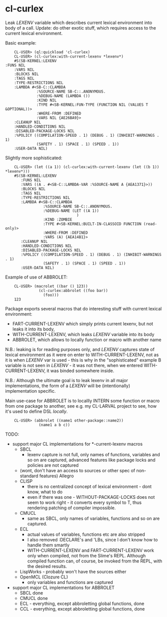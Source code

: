 cl-curlex
===========

Leak *LEXENV* variable which describes current lexical environment into body of a call.
Update: do other exotic stuff, which requires access to the current lexical environment.

Basic example:

        CL-USER> (ql:quickload 'cl-curlex)
        CL-USER> (cl-curlex:with-current-lexenv *lexenv*)
        #S(SB-KERNEL:LEXENV
	:FUNS NIL
        :VARS NIL
        :BLOCKS NIL
        :TAGS NIL
        :TYPE-RESTRICTIONS NIL
        :LAMBDA #<SB-C::CLAMBDA
                  :%SOURCE-NAME SB-C::.ANONYMOUS.
                  :%DEBUG-NAME (LAMBDA ())
                  :KIND NIL
                  :TYPE #<SB-KERNEL:FUN-TYPE (FUNCTION NIL (VALUES T &OPTIONAL))>
                  :WHERE-FROM :DEFINED
                  :VARS NIL {AE26BA9}>
        :CLEANUP NIL
        :HANDLED-CONDITIONS NIL
        :DISABLED-PACKAGE-LOCKS NIL
        :%POLICY ((COMPILATION-SPEED . 1) (DEBUG . 1) (INHIBIT-WARNINGS . 1)
                  (SAFETY . 1) (SPACE . 1) (SPEED . 1))
        :USER-DATA NIL)

Slightly more sophisticated:

        CL-USER> (let ((a 1)) (cl-curlex:with-current-lexenv (let ((b 1)) *lexenv*)))
        #S(SB-KERNEL:LEXENV
           :FUNS NIL
           :VARS ((A . #<SB-C::LAMBDA-VAR :%SOURCE-NAME A {AEA1371}>))
           :BLOCKS NIL
           :TAGS NIL
           :TYPE-RESTRICTIONS NIL
           :LAMBDA #<SB-C::CLAMBDA
                     :%SOURCE-NAME SB-C::.ANONYMOUS.
                     :%DEBUG-NAME (LET ((A 1))
                                    )
                     :KIND :ZOMBIE
                     :TYPE #<SB-KERNEL:BUILT-IN-CLASSOID FUNCTION (read-only)>
                     :WHERE-FROM :DEFINED
                     :VARS (A) {AEA14B1}>
           :CLEANUP NIL
           :HANDLED-CONDITIONS NIL
           :DISABLED-PACKAGE-LOCKS NIL
           :%POLICY ((COMPILATION-SPEED . 1) (DEBUG . 1) (INHIBIT-WARNINGS . 1)
                     (SAFETY . 1) (SPACE . 1) (SPEED . 1))
           :USER-DATA NIL)

Example of use of ABBROLET:

        CL-USER> (macrolet ((bar () 123))
                   (cl-curlex:abbrolet ((foo bar))
                     (foo)))
        123

Package exports several macros that do interesting stuff with current lexical environment:
  - FART-CURRENT-LEXENV which simply prints current lexenv, but not leaks it into its body,
  - WITH-CURRENT-LEXENV, which leaks *LEXENV* variable into its body
  - ABBROLET, which allows to locally function or macro with another name

N.B.: leaking is for reading purposes only, and *LEXENV* captures state of lexical environment as it were on enter
to WITH-CURRENT-LEXENV, not as it is when *LEXENV* var is used - this is why in the "sophisticated" example
B variable is not seen in *LEXENV* - it was not there, when we entered WITH-CURRENT-LEXENV, it was binded somewhere
inside.

N.B.: Although the ultimate goal is to leak lexenv in all major implementations, the form of a *LEXENV*
will be (intentionally) implementation specific.

Main use-case for ABBROLET is to locallly INTERN some function or macro from one package to another,
see e.g. my CL-LARVAL project to see, how it's used to define DSL *locally*.

        CL-USER> (abbrolet ((name1 other-package::name2))
                   (name1 a b c))

TODO:
  - support major CL implementations for *-current-lexenv macros
    - SBCL
      - lexenv capture is not full, only names of functions, variables and so on are captured,
        advanced features like package locks and policies are not captured
    - (wont, don't have an access to sources or other spec of non-standard features) Allegro
    - CLISP
      - there is no centralized concept of lexical environment - dont know, what to do
      - even if there was one - WITHOUT-PACKAGE-LOCKS does not seem to work right - 
        it converts every symbol to T, thus rendering patching of compiler impossible.
    - CMUCL
      - same as SBCL, only names of variables, functions and so on are captured.
    - ECL
      - actual values of variables, functions etc are also stripped
      - I also removed :DECLARE's and 'LBs, since I don't know how to handle them smartly
      - WITH-CURRENT-LEXENV and FART-CURRENT-LEXENV work only when compiled, not from the Slime's REPL.
        Although compiled function can, of course, be invoked from the REPL, with the desired results.
    - LispWorks - probably won't have the sources either
    - OpenMCL (Clozure CL)
      - only variables and functions are captured
  - support major CL implementations for ABBROLET
    - SBCL done
    - CMUCL done
    - ECL - everything, except abbroletting global functions, done
    - CCL - everything, except abbroletting global functions, done
